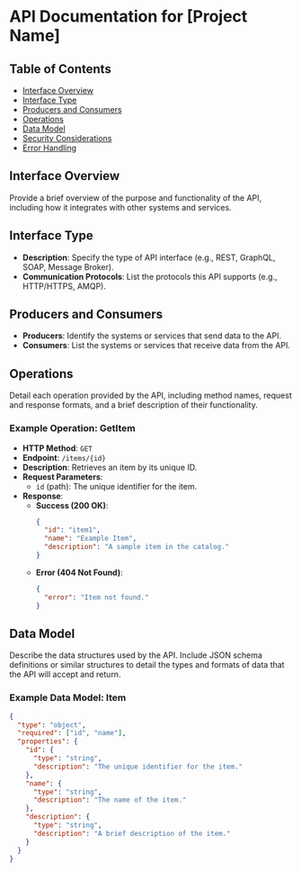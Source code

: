 # API Documentation for [Project Name]

## Table of Contents
- [Interface Overview](#interface-overview)
- [Interface Type](#interface-type)
- [Producers and Consumers](#producers-and-consumers)
- [Operations](#operations)
- [Data Model](#data-model)
- [Security Considerations](#security-considerations)
- [Error Handling](#error-handling)

## Interface Overview
Provide a brief overview of the purpose and functionality of the API, including how it integrates with other systems and services.

## Interface Type
- **Description**: Specify the type of API interface (e.g., REST, GraphQL, SOAP, Message Broker).
- **Communication Protocols**: List the protocols this API supports (e.g., HTTP/HTTPS, AMQP).

## Producers and Consumers
- **Producers**: Identify the systems or services that send data to the API.
- **Consumers**: List the systems or services that receive data from the API.

## Operations
Detail each operation provided by the API, including method names, request and response formats, and a brief description of their functionality.

### Example Operation: GetItem
- **HTTP Method**: `GET`
- **Endpoint**: `/items/{id}`
- **Description**: Retrieves an item by its unique ID.
- **Request Parameters**:
    - `id` (path): The unique identifier for the item.
- **Response**:
    - **Success (200 OK)**:
      ```json
      {
        "id": "item1",
        "name": "Example Item",
        "description": "A sample item in the catalog."
      }
      ```
    - **Error (404 Not Found)**:
      ```json
      {
        "error": "Item not found."
      }
      ```

## Data Model
Describe the data structures used by the API. Include JSON schema definitions or similar structures to detail the types and formats of data that the API will accept and return.

### Example Data Model: Item
```json
{
  "type": "object",
  "required": ["id", "name"],
  "properties": {
    "id": {
      "type": "string",
      "description": "The unique identifier for the item."
    },
    "name": {
      "type": "string",
      "description": "The name of the item."
    },
    "description": {
      "type": "string",
      "description": "A brief description of the item."
    }
  }
}
